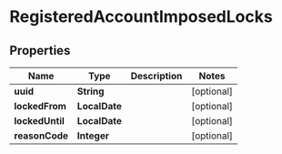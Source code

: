 

# RegisteredAccountImposedLocks


## Properties

Name | Type | Description | Notes
------------ | ------------- | ------------- | -------------
**uuid** | **String** |  |  [optional]
**lockedFrom** | **LocalDate** |  |  [optional]
**lockedUntil** | **LocalDate** |  |  [optional]
**reasonCode** | **Integer** |  |  [optional]



